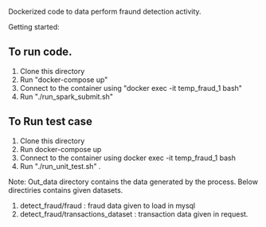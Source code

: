 Dockerized code to data perform fraund detection activity.

Getting started: 

## To run code.
1. Clone this directory
3. Run "docker-compose up"
4. Connect to the container using "docker exec -it temp_fraud_1 bash"  
5. Run "./run_spark_submit.sh" 

## To Run test case 
1. Clone this directory
2. Run docker-compose up
3. Connect to the container using docker exec -it temp_fraud_1 bash
4. Run "./run_unit_test.sh" .

Note: Out_data directory contains the data generated by the process.
Below directiries contains given datasets.
1. detect_fraud/fraud : fraud data given to load in mysql
2. detect_fraud/transactions_dataset : transaction data given in request.
